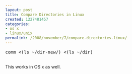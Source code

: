 ```yaml
---
layout: post
title: Compare Directories in Linux
created: 1227481457
categories:
- os x
- linux/unix
permalink: /2008/november/7/compare-directories-linux/
---
```

<pre>
comm &lt;(ls ~/dir-new/) &lt;(ls ~/dir)

</pre>
<p>This works in OS x as well.</p>
